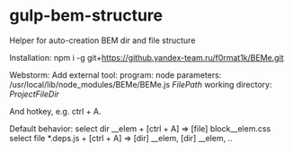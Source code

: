 gulp-bem-structure
==================

Helper for auto-creation BEM dir and file structure

Installation:
npm i -g git+https://github.yandex-team.ru/f0rmat1k/BEMe.git

Webstorm:
Add external tool:
program: node
parameters: /usr/local/lib/node_modules/BEMe/BEMe.js $FilePath$
working directory: $ProjectFileDir$

And hotkey, e.g. ctrl + A.

Default behavior:
select dir __elem + [ctrl + A] => [file] block__elem.css
select file *.deps.js + [ctrl + A] => [dir] __elem, [dir] __elem, .. 
